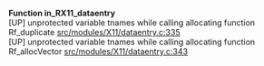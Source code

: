   
__Function in_RX11_dataentry__  
  [UP] unprotected variable tnames while calling allocating function Rf_duplicate [src/modules/X11/dataentry.c:335](https://github.com/wch/r-source/blob/62c3a87111446aed0f74395e60c68dce996b30e9/src/modules/X11/dataentry.c/#L335)  
  [UP] unprotected variable tnames while calling allocating function Rf_allocVector [src/modules/X11/dataentry.c:343](https://github.com/wch/r-source/blob/62c3a87111446aed0f74395e60c68dce996b30e9/src/modules/X11/dataentry.c/#L343)  
